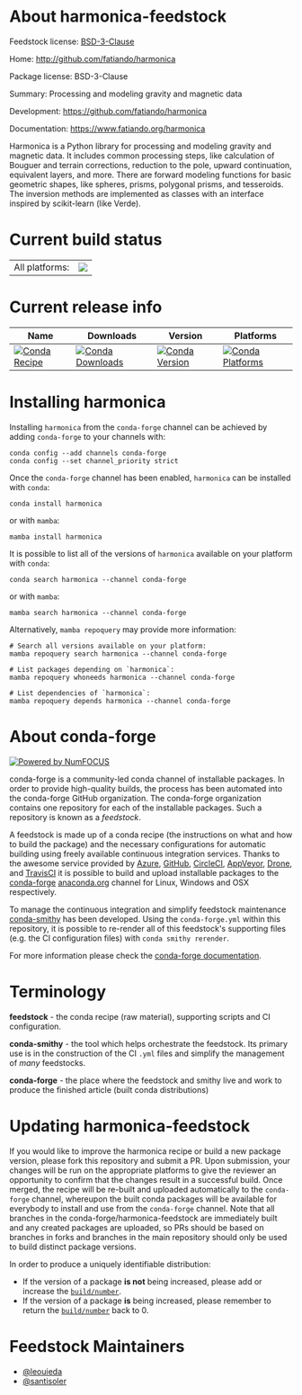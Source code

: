 About harmonica-feedstock
=========================

Feedstock license: [BSD-3-Clause](https://github.com/conda-forge/harmonica-feedstock/blob/main/LICENSE.txt)

Home: http://github.com/fatiando/harmonica

Package license: BSD-3-Clause

Summary: Processing and modeling gravity and magnetic data

Development: https://github.com/fatiando/harmonica

Documentation: https://www.fatiando.org/harmonica

Harmonica is a Python library for processing and modeling gravity and
magnetic data. It includes common processing steps, like calculation of
Bouguer and terrain corrections, reduction to the pole, upward
continuation, equivalent layers, and more. There are forward modeling
functions for basic geometric shapes, like spheres, prisms, polygonal
prisms, and tesseroids. The inversion methods are implemented as classes
with an interface inspired by scikit-learn (like Verde).


Current build status
====================


<table><tr><td>All platforms:</td>
    <td>
      <a href="https://dev.azure.com/conda-forge/feedstock-builds/_build/latest?definitionId=9173&branchName=main">
        <img src="https://dev.azure.com/conda-forge/feedstock-builds/_apis/build/status/harmonica-feedstock?branchName=main">
      </a>
    </td>
  </tr>
</table>

Current release info
====================

| Name | Downloads | Version | Platforms |
| --- | --- | --- | --- |
| [![Conda Recipe](https://img.shields.io/badge/recipe-harmonica-green.svg)](https://anaconda.org/conda-forge/harmonica) | [![Conda Downloads](https://img.shields.io/conda/dn/conda-forge/harmonica.svg)](https://anaconda.org/conda-forge/harmonica) | [![Conda Version](https://img.shields.io/conda/vn/conda-forge/harmonica.svg)](https://anaconda.org/conda-forge/harmonica) | [![Conda Platforms](https://img.shields.io/conda/pn/conda-forge/harmonica.svg)](https://anaconda.org/conda-forge/harmonica) |

Installing harmonica
====================

Installing `harmonica` from the `conda-forge` channel can be achieved by adding `conda-forge` to your channels with:

```
conda config --add channels conda-forge
conda config --set channel_priority strict
```

Once the `conda-forge` channel has been enabled, `harmonica` can be installed with `conda`:

```
conda install harmonica
```

or with `mamba`:

```
mamba install harmonica
```

It is possible to list all of the versions of `harmonica` available on your platform with `conda`:

```
conda search harmonica --channel conda-forge
```

or with `mamba`:

```
mamba search harmonica --channel conda-forge
```

Alternatively, `mamba repoquery` may provide more information:

```
# Search all versions available on your platform:
mamba repoquery search harmonica --channel conda-forge

# List packages depending on `harmonica`:
mamba repoquery whoneeds harmonica --channel conda-forge

# List dependencies of `harmonica`:
mamba repoquery depends harmonica --channel conda-forge
```


About conda-forge
=================

[![Powered by
NumFOCUS](https://img.shields.io/badge/powered%20by-NumFOCUS-orange.svg?style=flat&colorA=E1523D&colorB=007D8A)](https://numfocus.org)

conda-forge is a community-led conda channel of installable packages.
In order to provide high-quality builds, the process has been automated into the
conda-forge GitHub organization. The conda-forge organization contains one repository
for each of the installable packages. Such a repository is known as a *feedstock*.

A feedstock is made up of a conda recipe (the instructions on what and how to build
the package) and the necessary configurations for automatic building using freely
available continuous integration services. Thanks to the awesome service provided by
[Azure](https://azure.microsoft.com/en-us/services/devops/), [GitHub](https://github.com/),
[CircleCI](https://circleci.com/), [AppVeyor](https://www.appveyor.com/),
[Drone](https://cloud.drone.io/welcome), and [TravisCI](https://travis-ci.com/)
it is possible to build and upload installable packages to the
[conda-forge](https://anaconda.org/conda-forge) [anaconda.org](https://anaconda.org/)
channel for Linux, Windows and OSX respectively.

To manage the continuous integration and simplify feedstock maintenance
[conda-smithy](https://github.com/conda-forge/conda-smithy) has been developed.
Using the ``conda-forge.yml`` within this repository, it is possible to re-render all of
this feedstock's supporting files (e.g. the CI configuration files) with ``conda smithy rerender``.

For more information please check the [conda-forge documentation](https://conda-forge.org/docs/).

Terminology
===========

**feedstock** - the conda recipe (raw material), supporting scripts and CI configuration.

**conda-smithy** - the tool which helps orchestrate the feedstock.
                   Its primary use is in the construction of the CI ``.yml`` files
                   and simplify the management of *many* feedstocks.

**conda-forge** - the place where the feedstock and smithy live and work to
                  produce the finished article (built conda distributions)


Updating harmonica-feedstock
============================

If you would like to improve the harmonica recipe or build a new
package version, please fork this repository and submit a PR. Upon submission,
your changes will be run on the appropriate platforms to give the reviewer an
opportunity to confirm that the changes result in a successful build. Once
merged, the recipe will be re-built and uploaded automatically to the
`conda-forge` channel, whereupon the built conda packages will be available for
everybody to install and use from the `conda-forge` channel.
Note that all branches in the conda-forge/harmonica-feedstock are
immediately built and any created packages are uploaded, so PRs should be based
on branches in forks and branches in the main repository should only be used to
build distinct package versions.

In order to produce a uniquely identifiable distribution:
 * If the version of a package **is not** being increased, please add or increase
   the [``build/number``](https://docs.conda.io/projects/conda-build/en/latest/resources/define-metadata.html#build-number-and-string).
 * If the version of a package **is** being increased, please remember to return
   the [``build/number``](https://docs.conda.io/projects/conda-build/en/latest/resources/define-metadata.html#build-number-and-string)
   back to 0.

Feedstock Maintainers
=====================

* [@leouieda](https://github.com/leouieda/)
* [@santisoler](https://github.com/santisoler/)

